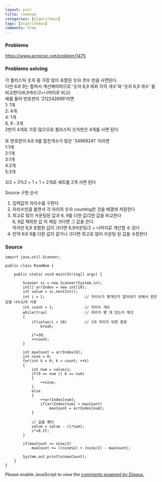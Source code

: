 ```yaml
---
layout: post
title: roomnum
categories: [algorithmus]
tags: [algorithmus]
comments: true
---
```

### Problems
https://www.acmicpc.net/problem/1475


### Problems solving
		
각 플라스틱 숫자 중 가장 많이 포함된 숫자 갯수 만큼 사면된다.<br>
다만 6과 9는 합쳐서 계산해야하므로 '숫자 6,9 제외 각각 개수'와 '숫자 6,9 개수' 를 비교한다(6,9개수/2+나머지로 비교)<br>
예를 들어 번호판이 '212242699'라면<br>
1: 1개<br>
2: 4개<br>
4: 1개<br>
6, 9 : 3개<br>
2번이 4개로 가장 많으므로 플라스틱 숫자판은 4개를 사면 된다<br>
<br>
또 번호판이 6과 9를 합친개수가 많은 '34969241' 이라면<br>
1:1개<br>
2:1개<br>
3:1개<br>
4:2개<br>
5:3개<br>

3/2 + 3%2 = 1 + 1 = 2개로 세트를 2개 사면 된다<br>

Source 구현 순서
1. 입력값의 자리수를 구한다<br>
2. 자리수만큼 돌면서 각 자리의 숫자 counting한 것을 배열에 저장한다<br>
3. 최고로 많이 카운팅된 값과 6, 9를 더한 값/2한 값을 비교한다<br>
6, 9값 제외한 값 이 제일 크다면 그 값을 쓴다.<br>
하지만 6,9 포함한 값이 크다면 6,9카운팅/2 + 나머지로 계산할 수 있다<br>
4. 만약 6과 9를 더한 값이 같거나 크다면 최고로 많이 카운팅 된 값을 수정한다<br>


### Source

~~~
import java.util.Scanner;

public class RoomNum {

	public static void main(String[] args) {

		Scanner sc = new Scanner(System.in);
		int[] arrIndex = new int[10];
		int value = sc.nextInt();
		int i = 1;					// 자리수가 몇개인지 알아내기 위해서 받은 값을 나누는데 사용
		int count = 1;				// 자리수 개수
		while(true)					// 자리가 몇 개 있는지 체크
		{
			if(value/i < 10)		// 1의 자리가 되면 종료
				break;
						
			i*=10;
			++count;
		}

		int maxCount = arrIndex[0];
		int nine = 0;
		for(int k = 0; k < count; ++k)
		{
			int num = value/i;
			if(9 == num || 6 == num)
			{
				++nine;
			}
			else
			{
				++arrIndex[num];
				if(arrIndex[num] > maxCount)
					maxCount = arrIndex[num];
			}
			
			// 값을 뺀다
			value = value - (i*num); 
			i*=0.1f;
		}
		
		if(maxCount <= nine/2)
			maxCount += ((nine%2) + (nine/2) - maxCount);
		
		System.out.println(maxCount);
	}
}
~~~

<div id="disqus_thread"></div>
<script>

/**
*  RECOMMENDED CONFIGURATION VARIABLES: EDIT AND UNCOMMENT THE SECTION BELOW TO INSERT DYNAMIC VALUES FROM YOUR PLATFORM OR CMS.
*  LEARN WHY DEFINING THESE VARIABLES IS IMPORTANT: https://disqus.com/admin/universalcode/#configuration-variables*/
/*
var disqus_config = function () {
this.page.url = PAGE_URL;  // Replace PAGE_URL with your page's canonical URL variable
this.page.identifier = PAGE_IDENTIFIER; // Replace PAGE_IDENTIFIER with your page's unique identifier variable
};
*/
(function() { // DON'T EDIT BELOW THIS LINE
var d = document, s = d.createElement('script');
s.src = 'https://parkwonhui.disqus.com/embed.js';
s.setAttribute('data-timestamp', +new Date());
(d.head || d.body).appendChild(s);
})();
</script>
<noscript>Please enable JavaScript to view the <a href="https://disqus.com/?ref_noscript">comments powered by Disqus.</a></noscript>
                            